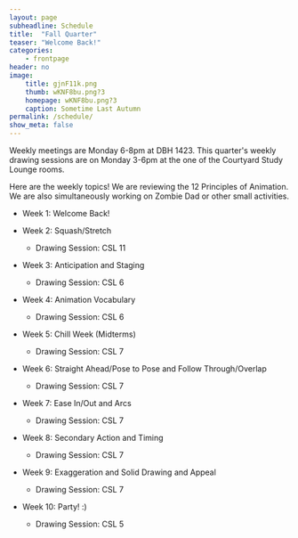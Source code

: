 ```yaml
---
layout: page
subheadline: Schedule
title:  "Fall Quarter"
teaser: "Welcome Back!"
categories:
    - frontpage
header: no
image:
    title: gjnF11k.png
    thumb: wKNF8bu.png?3
    homepage: wKNF8bu.png?3
    caption: Sometime Last Autumn
permalink: /schedule/
show_meta: false
---
```


Weekly meetings are Monday 6-8pm at DBH 1423. This quarter's weekly drawing sessions are on Monday 3-6pm at the one of the Courtyard Study Lounge rooms. 

Here are the weekly topics! We are reviewing the 12 Principles of Animation. We are also simultaneously working on Zombie Dad or other small activities. 

* Week 1: Welcome Back!
* Week 2: Squash/Stretch
	- Drawing Session: CSL 11

* Week 3: Anticipation and Staging
	- Drawing Session: CSL 6

* Week 4: Animation Vocabulary
	- Drawing Session: CSL 6

* Week 5: Chill Week (Midterms)
	- Drawing Session: CSL 7

* Week 6: Straight Ahead/Pose to Pose and Follow Through/Overlap
	- Drawing Session: CSL 7

* Week 7: Ease In/Out and Arcs
	- Drawing Session: CSL 7

* Week 8: Secondary Action and Timing
	- Drawing Session: CSL 7

* Week 9: Exaggeration and Solid Drawing and Appeal
	- Drawing Session: CSL 7

* Week 10: Party! :)
	- Drawing Session: CSL 5

